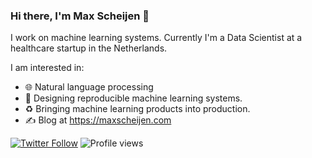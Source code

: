 ### Hi there, I'm Max Scheijen 👋

I work on machine learning systems. Currently I'm a Data Scientist at a healthcare startup in the Netherlands.

I am interested in:

* 🌐  Natural language processing
* 🚀  Designing reproducible machine learning systems.
* ♻️  Bringing machine learning products into production.
* ✍️ Blog at https://maxscheijen.com

[![Twitter Follow](https://img.shields.io/twitter/follow/maxscheijen?label=Follow&style=social)](https://twitter.com/maxscheijen) ![Profile views](https://gpvc.arturio.dev/maxscheijen)

